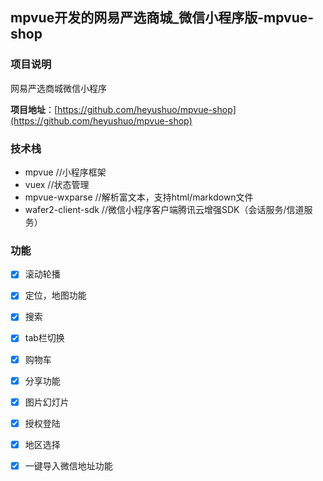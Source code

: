 ## mpvue开发的网易严选商城_微信小程序版-mpvue-shop

### 项目说明 

网易严选商城微信小程序

**项目地址**：[https://github.com/heyushuo/mpvue-shop](https://github.com/heyushuo/mpvue-shop)

### 技术栈
- mpvue  //小程序框架
- vuex   //状态管理
- mpvue-wxparse  //解析富文本，支持html/markdown文件
- wafer2-client-sdk  //微信小程序客户端腾讯云增强SDK（会话服务/信道服务）


### 功能 
-[x] 滚动轮播
-[x] 定位，地图功能
-[x] 搜索
-[x] tab栏切换
-[x] 购物车
-[x] 分享功能
-[x] 图片幻灯片
-[x] 授权登陆
-[x] 地区选择
-[x] 一键导入微信地址功能




